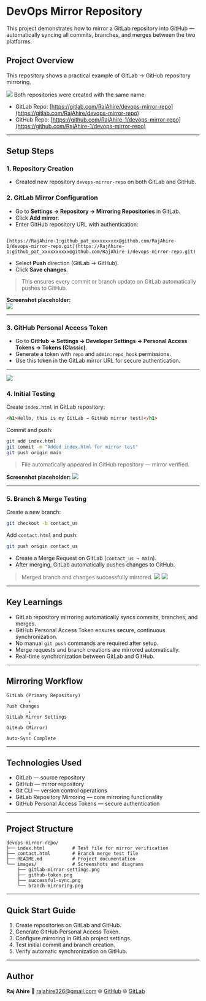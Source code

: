# DevOps Mirror Repository

This project demonstrates how to mirror a GitLab repository into GitHub — automatically syncing all commits, branches, and merges between the two platforms.

## Project Overview

This repository shows a practical example of GitLab → GitHub repository mirroring.

![](screenshots/overview.png)
Both repositories were created with the same name:

- GitLab Repo: [https://gitlab.com/RajAhire/devops-mirror-repo](https://gitlab.com/RajAhire/devops-mirror-repo)  
- GitHub Repo: [https://github.com/RajAhire-1/devops-mirror-repo](https://github.com/RajAhire-1/devops-mirror-repo)

---

## Setup Steps

### 1. Repository Creation
- Created new repository `devops-mirror-repo` on both GitLab and GitHub.

### 2. GitLab Mirror Configuration
- Go to **Settings → Repository → Mirroring Repositories** in GitLab.
- Click **Add mirror**.
- Enter GitHub repository URL with authentication:
```

[https://RajAhire-1:github_pat_xxxxxxxxxx@github.com/RajAhire-1/devops-mirror-repo.git](https://RajAhire-1:github_pat_xxxxxxxxxx@github.com/RajAhire-1/devops-mirror-repo.git)

````
- Select **Push** direction (GitLab → GitHub).
- Click **Save changes**.

> This ensures every commit or branch update on GitLab automatically pushes to GitHub.

**Screenshot placeholder:**  
![](screenshots/personal_access_token.png)

---

### 3. GitHub Personal Access Token
- Go to **GitHub → Settings → Developer Settings → Personal Access Tokens → Tokens (Classic)**.
- Generate a token with `repo` and `admin:repo_hook` permissions.
- Use this token in the GitLab mirror URL for secure authentication.

---
![](screenshots/personal_token.png)

### 4. Initial Testing
Create `index.html` in GitLab repository:

```html
<h1>Hello, this is my GitLab → GitHub mirror test!</h1>
````

Commit and push:

```bash
git add index.html
git commit -m "Added index.html for mirror test"
git push origin main
```

> File automatically appeared in GitHub repository — mirror verified.

**Screenshot placeholder:**
![](screenshots/sync_repo.png)

---

### 5. Branch & Merge Testing

Create a new branch:

```bash
git checkout -b contact_us
```

Add `contact.html` and push:

```bash
git push origin contact_us
```

* Create a Merge Request on GitLab (`contact_us → main`).
* After merging, GitLab automatically pushes changes to GitHub.

> Merged branch and changes successfully mirrored.
![](screenshots/branch_contact_us.png)
![](screenshots/ready_to__merge.png)

---

## Key Learnings

* GitLab repository mirroring automatically syncs commits, branches, and merges.
* GitHub Personal Access Token ensures secure, continuous synchronization.
* No manual `git push` commands are required after setup.
* Merge requests and branch creations are mirrored automatically.
* Real-time synchronization between GitLab and GitHub.

---

## Mirroring Workflow

```
GitLab (Primary Repository)
        ↓
Push Changes
        ↓
GitLab Mirror Settings
        ↓
GitHub (Mirror)
        ↓
Auto-Sync Complete
```

---

## Technologies Used

* GitLab — source repository
* GitHub — mirror repository
* Git CLI — version control operations
* GitLab Repository Mirroring — core mirroring functionality
* GitHub Personal Access Tokens — secure authentication

---

## Project Structure

```
devops-mirror-repo/
├── index.html          # Test file for mirror verification
├── contact.html        # Branch merge test file
├── README.md           # Project documentation
└── images/             # Screenshots and diagrams
    ├── gitlab-mirror-settings.png
    ├── github-token.png
    ├── successful-sync.png
    └── branch-mirroring.png
```

---

## Quick Start Guide

1. Create repositories on GitLab and GitHub.
2. Generate GitHub Personal Access Token.
3. Configure mirroring in GitLab project settings.
4. Test initial commit and branch creation.
5. Verify automatic synchronization on GitHub.

---

## Author

**Raj Ahire**
📧 [rajahire326@gmail.com](mailto:rajahire326@gmail.com)
🌐 [GitHub](https://github.com/RajAhire-1)
🌐 [GitLab](https://gitlab.com/RajAhire)

